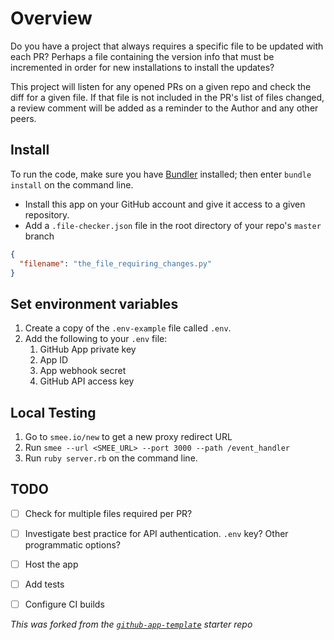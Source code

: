 # Overview
Do you have a project that always requires a specific file to be updated with each PR?
Perhaps a file containing the version info that must be incremented in order for new installations
to install the updates?

This project will listen for any opened PRs on a given repo and check the diff for a given file.
If that file is not included in the PR's list of files changed, a review comment will be added
as a reminder to the Author and any other peers.

## Install

To run the code, make sure you have [Bundler](http://gembundler.com/) installed; then enter `bundle install` on the command line.

* Install this app on your GitHub account and give it access to a given repository.
* Add a `.file-checker.json` file in the root directory of your repo's `master` branch

```json
{
  "filename": "the_file_requiring_changes.py"
}
```

## Set environment variables

1. Create a copy of the `.env-example` file called `.env`.
1. Add the following to your `.env` file:
    1. GitHub App private key
    2. App ID
    3. App webhook secret
    4. GitHub API access key

## Local Testing

1. Go to `smee.io/new` to get a new proxy redirect URL
1. Run `smee --url <SMEE_URL> --port 3000 --path /event_handler`
1. Run `ruby server.rb` on the command line.

## TODO

* [ ] Check for multiple files required per PR?
* [ ] Investigate best practice for API authentication. `.env` key? Other programmatic options?
* [ ] Host the app
* [ ] Add tests
* [ ] Configure CI builds


*This was forked from the [`github-app-template`](https://github.com/github-developer/github-app-template) starter repo*
